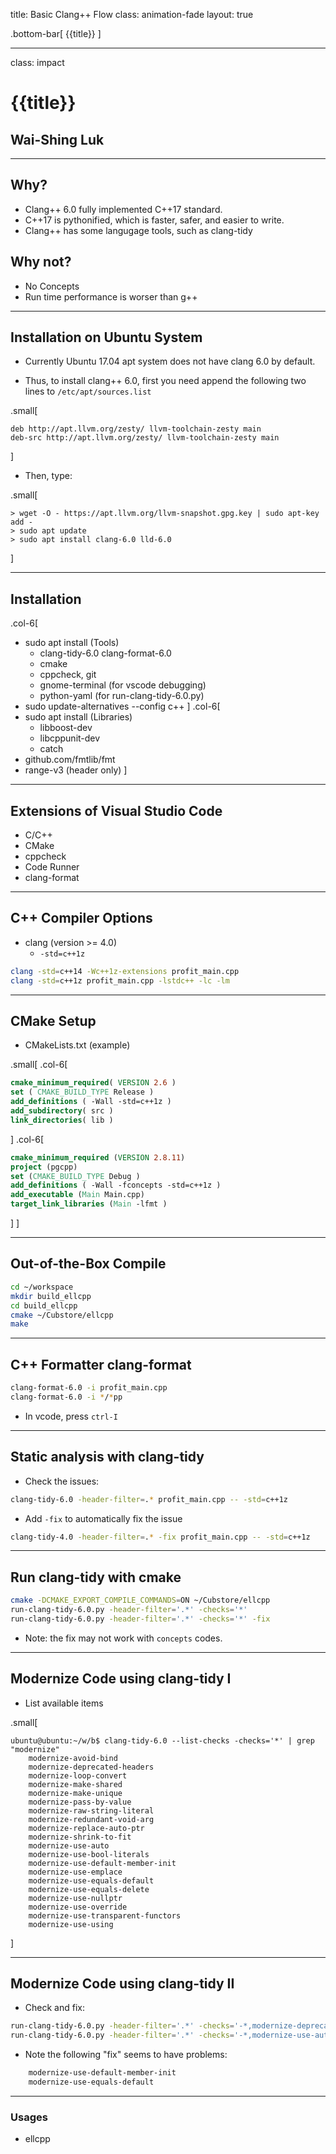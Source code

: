 title: Basic Clang++ Flow
class: animation-fade
layout: true

<!-- This slide will serve as the base layout for all your slides -->
.bottom-bar[
  {{title}}
]

---

class: impact

# {{title}}
## Wai-Shing Luk

---

## Why?

- Clang++ 6.0 fully implemented C++17 standard.
- C++17 is pythonified, which is faster, safer, and easier to write.
- Clang++ has some langugage tools, such as clang-tidy

## Why not?

- No Concepts
- Run time performance is worser than g++

---

## Installation on Ubuntu System

- Currently Ubuntu 17.04 apt system does not have clang 6.0 by default.

- Thus, to install clang++ 6.0, first you need append the following two lines to `/etc/apt/sources.list`

.small[
```
deb http://apt.llvm.org/zesty/ llvm-toolchain-zesty main
deb-src http://apt.llvm.org/zesty/ llvm-toolchain-zesty main
```
]

- Then, type:

.small[
```terminal
> wget -O - https://apt.llvm.org/llvm-snapshot.gpg.key | sudo apt-key add -
> sudo apt update
> sudo apt install clang-6.0 lld-6.0
```
]

---

## Installation

.col-6[
- sudo apt install (Tools)
    - clang-tidy-6.0 clang-format-6.0
    - cmake
    - cppcheck, git
    - gnome-terminal (for vscode debugging)
    - python-yaml (for run-clang-tidy-6.0.py) 
- sudo update-alternatives --config c++
]
.col-6[
- sudo apt install (Libraries)
    - libboost-dev
    - libcppunit-dev
    - catch
- github.com/fmtlib/fmt
- range-v3 (header only)
]

---

## Extensions of Visual Studio Code

- C/C++
- CMake
- cppcheck
- Code Runner
- clang-format

---

## C++ Compiler Options

- clang (version >= 4.0)
  - `-std=c++1z`

```bash
clang -std=c++14 -Wc++1z-extensions profit_main.cpp
clang -std=c++1z profit_main.cpp -lstdc++ -lc -lm
```

---

## CMake Setup

- CMakeLists.txt (example)

.small[
.col-6[
```cmake
cmake_minimum_required( VERSION 2.6 )
set ( CMAKE_BUILD_TYPE Release )
add_definitions ( -Wall -std=c++1z )
add_subdirectory( src )
link_directories( lib )
```
]
.col-6[
```cmake
cmake_minimum_required (VERSION 2.8.11)
project (pgcpp)
set (CMAKE_BUILD_TYPE Debug )
add_definitions ( -Wall -fconcepts -std=c++1z )
add_executable (Main Main.cpp)
target_link_libraries (Main -lfmt )
```
]
]

---

## Out-of-the-Box Compile

```bash
cd ~/workspace
mkdir build_ellcpp
cd build_ellcpp
cmake ~/Cubstore/ellcpp
make
```

---

## C++ Formatter clang-format

```bash
clang-format-6.0 -i profit_main.cpp
clang-format-6.0 -i */*pp
```

- In vcode, press `ctrl-I`

---

## Static analysis with clang-tidy

- Check the issues:

```bash
clang-tidy-6.0 -header-filter=.* profit_main.cpp -- -std=c++1z
```

- Add `-fix` to automatically fix the issue

```bash
clang-tidy-4.0 -header-filter=.* -fix profit_main.cpp -- -std=c++1z
```

---

## Run clang-tidy with cmake

```bash
cmake -DCMAKE_EXPORT_COMPILE_COMMANDS=ON ~/Cubstore/ellcpp
run-clang-tidy-6.0.py -header-filter='.*' -checks='*'
run-clang-tidy-6.0.py -header-filter='.*' -checks='*' -fix
```

- Note: the fix may not work with `concepts` codes.

---

## Modernize Code using clang-tidy I

- List available items

.small[
```terminal
ubuntu@ubuntu:~/w/b$ clang-tidy-6.0 --list-checks -checks='*' | grep "modernize"
    modernize-avoid-bind
    modernize-deprecated-headers
    modernize-loop-convert
    modernize-make-shared
    modernize-make-unique
    modernize-pass-by-value
    modernize-raw-string-literal
    modernize-redundant-void-arg
    modernize-replace-auto-ptr
    modernize-shrink-to-fit
    modernize-use-auto
    modernize-use-bool-literals
    modernize-use-default-member-init
    modernize-use-emplace
    modernize-use-equals-default
    modernize-use-equals-delete
    modernize-use-nullptr
    modernize-use-override
    modernize-use-transparent-functors
    modernize-use-using
```
]

---

## Modernize Code using clang-tidy II

- Check and fix:

```bash
run-clang-tidy-6.0.py -header-filter='.*' -checks='-*,modernize-deprecated-headers'
run-clang-tidy-6.0.py -header-filter='.*' -checks='-*,modernize-use-auto' -fix
```

- Note the following "fix" seems to have problems:

```bash
    modernize-use-default-member-init
    modernize-use-equals-default
```

---

### Usages

- ellcpp